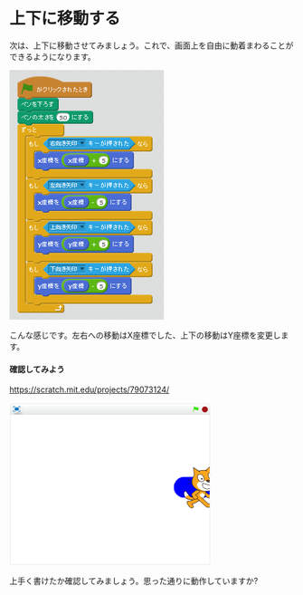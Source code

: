 # 上下に移動する

次は、上下に移動させてみましょう。これで、画面上を自由に動着まわることができるようになります。


![](up_down_001a.png)

こんな感じです。左右への移動はX座標でした、上下の移動はY座標を変更します。

#### 確認してみよう

https://scratch.mit.edu/projects/79073124/

![](move_003a.png)

上手く書けたか確認してみましょう。思った通りに動作していますか?
